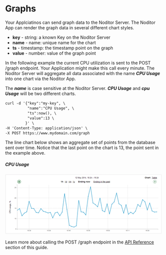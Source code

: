 # Graphs

Your Applciatinos can send graph data to the Noditor Server. The Noditor App can render the graph data in several different chart styles.

* **key** - string: a known Key on the Noditor Server
* **name** - name: unique name for the chart
* **ts** - timestamp: the timestamp point on the graph
* **value** - number: value of the graph point

In the following example the current CPU utilization is sent to the POST /graph endpoint. Your Application might make this call every minute. The Noditor Server will aggregate all data associated with the name ***CPU Usage*** into one chart via the Noditor App.

The ***name*** is case sensitive at the Noditor Server. ***CPU Usage*** and ***cpu Usage*** will be two different charts.

```curl
curl -d '{"key":"my-key", \
          "name":"CPU Usage", \
          "ts":now(), \
          "value":13 \
         }' \
-H 'Content-Type: application/json' \
-X POST https://www.mydomain.com/graph 
```


The line chart below shows an aggregate set of points from the database sent over time. Notice that the last point on the chart is 13, the point sent in the example above.

##### CPU Usage

![CPU-Graph](../server/images/cpu-usage.png)

Learn more about calling the POST /graph endpoint in the [API Reference](../api/graph-create) section of this guide.